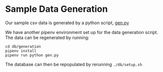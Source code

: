 # Sample Data Generation

Our sample csv data is generated by a python script, [gen.py](../db/generation/gen.py)

We have another pipenv environment set up for the data generation script. The data can
be regenerated by running:
```
cd db/generation
pipenv install
pipenv run python gen.py
```


The database can then be repopulated by rerunning `./db/setup.sh`